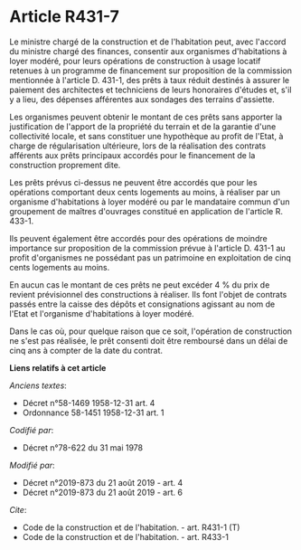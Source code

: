 # Article R431-7

Le ministre chargé de la construction et de l'habitation peut, avec l'accord du ministre chargé des finances, consentir aux
organismes d'habitations à loyer modéré, pour leurs opérations de construction à usage locatif retenues à un programme de
financement sur proposition de la commission mentionnée à l'article D. 431-1, des prêts à taux réduit destinés à assurer le
paiement des architectes et techniciens de leurs honoraires d'études et, s'il y a lieu, des dépenses afférentes aux sondages
des terrains d'assiette.

Les organismes peuvent obtenir le montant de ces prêts sans apporter la justification de l'apport de la propriété du terrain
et de la garantie d'une collectivité locale, et sans constituer une hypothèque au profit de l'Etat, à charge de
régularisation ultérieure, lors de la réalisation des contrats afférents aux prêts principaux accordés pour le financement de
la construction proprement dite.

Les prêts prévus ci-dessus ne peuvent être accordés que pour les opérations comportant deux cents logements au moins, à
réaliser par un organisme d'habitations à loyer modéré ou par le mandataire commun d'un groupement de maîtres d'ouvrages
constitué en application de l'article R. 433-1.

Ils peuvent également être accordés pour des opérations de moindre importance sur proposition de la commission prévue à
l'article D. 431-1 au profit d'organismes ne possédant pas un patrimoine en exploitation de cinq cents logements au moins.

En aucun cas le montant de ces prêts ne peut excéder 4 % du prix de revient prévisionnel des constructions à réaliser. Ils
font l'objet de contrats passés entre la caisse des dépôts et consignations agissant au nom de l'Etat et l'organisme
d'habitations à loyer modéré.

Dans le cas où, pour quelque raison que ce soit, l'opération de construction ne s'est pas réalisée, le prêt consenti doit
être remboursé dans un délai de cinq ans à compter de la date du contrat.

**Liens relatifs à cet article**

_Anciens textes_:

  - Décret n°58-1469 1958-12-31 art. 4
  - Ordonnance 58-1451 1958-12-31 art. 1

_Codifié par_:

  - Décret n°78-622 du 31 mai 1978

_Modifié par_:

  - Décret n°2019-873 du 21 août 2019 - art. 4
  - Décret n°2019-873 du 21 août 2019 - art. 6

_Cite_:

  - Code de la construction et de l'habitation. - art. R431-1 (T)
  - Code de la construction et de l'habitation. - art. R433-1
